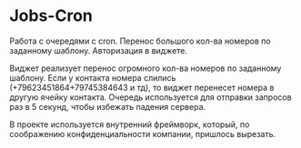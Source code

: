 # Jobs-Cron
Работа с очередями с cron. Перенос большого кол-ва номеров по заданному шаблону. Авторизация в виджете.

Виджет реализует перенос огромного кол-ва номеров по заданному шаблону. Если у контакта номера слились (+79623451864+79745384643 и тд), то виджет перенесет номера в другую ячейку контакта. Очередь используется для отправки запросов раз в 5 секунд, чтобы избежать падения сервера.

В проекте используется внутренний фреймворк, который, по соображению конфиденциальности компании, пришлось вырезать.
